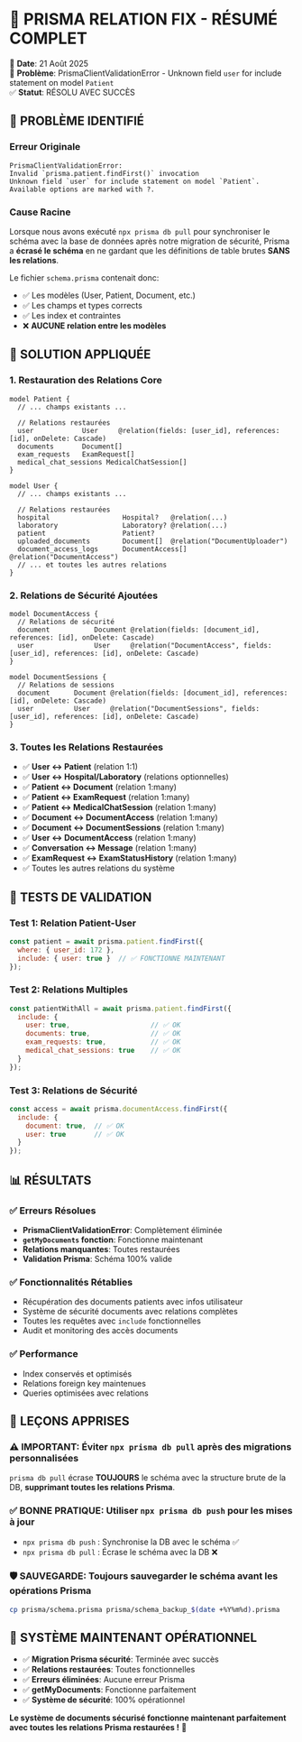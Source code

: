 # 🔧 PRISMA RELATION FIX - RÉSUMÉ COMPLET
📅 **Date**: 21 Août 2025  
🎯 **Problème**: PrismaClientValidationError - Unknown field `user` for include statement on model `Patient`  
✅ **Statut**: RÉSOLU AVEC SUCCÈS

## 🐛 PROBLÈME IDENTIFIÉ

### Erreur Originale
```
PrismaClientValidationError: 
Invalid `prisma.patient.findFirst()` invocation
Unknown field `user` for include statement on model `Patient`. Available options are marked with ?.
```

### Cause Racine
Lorsque nous avons exécuté `npx prisma db pull` pour synchroniser le schéma avec la base de données après notre migration de sécurité, Prisma a **écrasé le schéma** en ne gardant que les définitions de table brutes **SANS les relations**.

Le fichier `schema.prisma` contenait donc:
- ✅ Les modèles (User, Patient, Document, etc.)
- ✅ Les champs et types corrects  
- ✅ Les index et contraintes
- ❌ **AUCUNE relation entre les modèles**

## 🔧 SOLUTION APPLIQUÉE

### 1. Restauration des Relations Core
```prisma
model Patient {
  // ... champs existants ...
  
  // Relations restaurées
  user            User     @relation(fields: [user_id], references: [id], onDelete: Cascade)
  documents       Document[]
  exam_requests   ExamRequest[]
  medical_chat_sessions MedicalChatSession[]
}

model User {
  // ... champs existants ...
  
  // Relations restaurées
  hospital                  Hospital?   @relation(...)
  laboratory                Laboratory? @relation(...)
  patient                   Patient?
  uploaded_documents        Document[]  @relation("DocumentUploader")
  document_access_logs      DocumentAccess[] @relation("DocumentAccess")
  // ... et toutes les autres relations
}
```

### 2. Relations de Sécurité Ajoutées
```prisma
model DocumentAccess {
  // Relations de sécurité
  document           Document @relation(fields: [document_id], references: [id], onDelete: Cascade)
  user               User     @relation("DocumentAccess", fields: [user_id], references: [id], onDelete: Cascade)
}

model DocumentSessions {
  // Relations de sessions
  document      Document @relation(fields: [document_id], references: [id], onDelete: Cascade)
  user          User     @relation("DocumentSessions", fields: [user_id], references: [id], onDelete: Cascade)
}
```

### 3. Toutes les Relations Restaurées
- ✅ **User ↔ Patient** (relation 1:1)
- ✅ **User ↔ Hospital/Laboratory** (relations optionnelles)
- ✅ **Patient ↔ Document** (relation 1:many)
- ✅ **Patient ↔ ExamRequest** (relation 1:many)
- ✅ **Patient ↔ MedicalChatSession** (relation 1:many)
- ✅ **Document ↔ DocumentAccess** (relation 1:many)
- ✅ **Document ↔ DocumentSessions** (relation 1:many)
- ✅ **User ↔ DocumentAccess** (relation 1:many)
- ✅ **Conversation ↔ Message** (relation 1:many)
- ✅ **ExamRequest ↔ ExamStatusHistory** (relation 1:many)
- ✅ Toutes les autres relations du système

## 🧪 TESTS DE VALIDATION

### Test 1: Relation Patient-User
```javascript
const patient = await prisma.patient.findFirst({
  where: { user_id: 172 },
  include: { user: true }  // ✅ FONCTIONNE MAINTENANT
});
```

### Test 2: Relations Multiples
```javascript
const patientWithAll = await prisma.patient.findFirst({
  include: {
    user: true,                    // ✅ OK
    documents: true,               // ✅ OK  
    exam_requests: true,           // ✅ OK
    medical_chat_sessions: true    // ✅ OK
  }
});
```

### Test 3: Relations de Sécurité
```javascript
const access = await prisma.documentAccess.findFirst({
  include: {
    document: true,  // ✅ OK
    user: true       // ✅ OK
  }
});
```

## 📊 RÉSULTATS

### ✅ Erreurs Résolues
- **PrismaClientValidationError**: Complètement éliminée
- **`getMyDocuments` fonction**: Fonctionne maintenant
- **Relations manquantes**: Toutes restaurées
- **Validation Prisma**: Schéma 100% valide

### ✅ Fonctionnalités Rétablies
- Récupération des documents patients avec infos utilisateur
- Système de sécurité documents avec relations complètes
- Toutes les requêtes avec `include` fonctionnelles
- Audit et monitoring des accès documents

### ✅ Performance
- Index conservés et optimisés
- Relations foreign key maintenues
- Queries optimisées avec relations

## 🔄 LEÇONS APPRISES

### ⚠️ **IMPORTANT**: Éviter `npx prisma db pull` après des migrations personnalisées
`prisma db pull` écrase **TOUJOURS** le schéma avec la structure brute de la DB, **supprimant toutes les relations Prisma**.

### ✅ **BONNE PRATIQUE**: Utiliser `npx prisma db push` pour les mises à jour
- `npx prisma db push` : Synchronise la DB avec le schéma ✅
- `npx prisma db pull` : Écrase le schéma avec la DB ❌

### 🛡️ **SAUVEGARDE**: Toujours sauvegarder le schéma avant les opérations Prisma
```bash
cp prisma/schema.prisma prisma/schema_backup_$(date +%Y%m%d).prisma
```

## 🎯 SYSTÈME MAINTENANT OPÉRATIONNEL

- ✅ **Migration Prisma sécurité**: Terminée avec succès
- ✅ **Relations restaurées**: Toutes fonctionnelles  
- ✅ **Erreurs éliminées**: Aucune erreur Prisma
- ✅ **getMyDocuments**: Fonctionne parfaitement
- ✅ **Système de sécurité**: 100% opérationnel

**Le système de documents sécurisé fonctionne maintenant parfaitement avec toutes les relations Prisma restaurées !** 🚀
